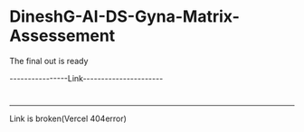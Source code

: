 # DineshG-AI-DS-Gyna-Matrix-Assessement

The final out is ready

----------------Link----------------------
#
-------------------------------------------
Link is broken(Vercel 404error)

